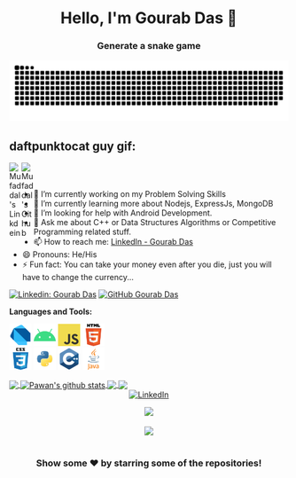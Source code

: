 <h1 align = "center">Hello, I'm Gourab Das 👋</h1>



<h3 align = "center"> Generate a snake game</h3>

![](https://github.com/Platane/snk/raw/output/github-contribution-grid-snake.svg)


## daftpunktocat guy gif:




<a href="https://www.linkedin.com/in/gourab-das23/">
  <img align="left" alt="Mufaddal's Linkdein" width="22px" src="https://cdn.jsdelivr.net/npm/simple-icons@v3/icons/linkedin.svg" />
</a>
<a href="https://github.com/gopoo23">
  <img align="left" alt="Mufaddal's Github" width="22px" src="https://cdn.jsdelivr.net/npm/simple-icons@v3/icons/github.svg" />
</a>


<br/>
<br/>



- 🔭 I’m currently working on my Problem Solving Skills
- 🌱 I’m currently learning more about Nodejs, ExpressJs, MongoDB
- 🤔 I’m looking for help with Android Development.
- 💬 Ask me about C++ or Data Structures Algorithms or Competitive Programming related stuff.
- 📫 How to reach me: [LinkedIn - Gourab Das](https://www.linkedin.com/in/gourab-das23/)<!--  -->
- 😄 Pronouns: He/His
- ⚡ Fun fact: You can take your money even after you die, just you will have to change the currency...

[![Linkedin: Gourab Das](https://img.shields.io/badge/-mufaddalshakir-blue?style=flat-square&logo=Linkedin&logoColor=white&link=https://www.linkedin.com/in/mufaddalshakir/)](https://www.linkedin.com/in/gourab-das23/)
[![GitHub Gourab Das](https://img.shields.io/github/followers/Mufaddal5253110?label=follow&style=social)](https://github.com/Mufaddal5253110)


**Languages and Tools:**  

<code><img height="40" src="https://raw.githubusercontent.com/github/explore/80688e429a7d4ef2fca1e82350fe8e3517d3494d/topics/dart/dart.png"></code>
<code><img height="40" src="https://raw.githubusercontent.com/github/explore/80688e429a7d4ef2fca1e82350fe8e3517d3494d/topics/android/android.png"></code>
<code><img height="40" src="https://raw.githubusercontent.com/github/explore/80688e429a7d4ef2fca1e82350fe8e3517d3494d/topics/javascript/javascript.png"></code>
<code><img height="40" src="https://raw.githubusercontent.com/github/explore/80688e429a7d4ef2fca1e82350fe8e3517d3494d/topics/html/html.png"></code>    
<code><img height="40" src="https://raw.githubusercontent.com/github/explore/80688e429a7d4ef2fca1e82350fe8e3517d3494d/topics/css/css.png"></code>
<code><img height="40" src="https://raw.githubusercontent.com/github/explore/80688e429a7d4ef2fca1e82350fe8e3517d3494d/topics/python/python.png"></code> 
<code><img height="40" src="https://raw.githubusercontent.com/github/explore/80688e429a7d4ef2fca1e82350fe8e3517d3494d/topics/cpp/cpp.png"></code> 
<code><img height="40" src="https://raw.githubusercontent.com/github/explore/80688e429a7d4ef2fca1e82350fe8e3517d3494d/topics/java/java.png"></code> 

<a href="https://github.com/Mufaddal5253110">
  <img align="center" src="https://github-readme-stats.vercel.app/api/top-langs/?username=Mufaddal5253110&theme=light&hide_langs_below=1" />
</a>
<a href="https://github.com/Mufaddal5253110">
 <img align="center" src="https://github-readme-stats.vercel.app/api?username=Mufaddal5253110&show_icons=true&theme=light&line_height=27" alt="Pawan's github stats"/>
</a>
<a href="https://github.com/Mufaddal5253110/BudgetBudy">
  <img align="center" src="https://github-readme-stats.vercel.app/api/pin/?username=Mufaddal5253110&repo=BudgetBudy&theme=light" />

</a>
<a href="https://github.com/Mufaddal5253110/FoodOn_FoodDelivery_by_Androrealm">
 <img align="center" src="https://github-readme-stats.vercel.app/api/pin/?username=Mufaddal5253110&repo=FoodOn_FoodDelivery_by_Androrealm&theme=light" />
</a>

<div align="center">
  
  
 <a href="https://www.linkedin.com/in/gourab-das23/" target="_blank">
   <img src="https://img.shields.io/badge/linkedin-%230077B5.svg?&style=for-the-badge&logo=linkedin&logoColor=white&color=071A2C" alt="LinkedIn"/>
 </a>

 <a target="_blank" href="https://www.linkedin.com/in/gourab-das23/"><img src="https://img.shields.io/badge/Gourab Das-0A66C2?logo=linkedin&style=flat-square"/></a>

  
<img align='center' src='https://github.com/mayankchaudhary26/Cool-Readme-ideas/blob/master/data/octocat/daftpunktocat-guy.gif' width='300"'>
<br>
<br>
  
### Show some ❤️ by starring some of the repositories!

</div>
